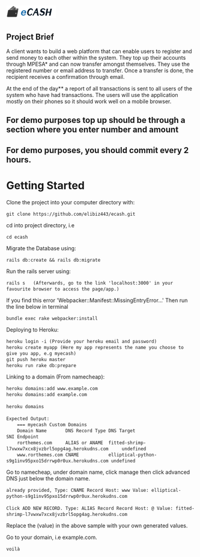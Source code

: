 # ![eCASH logo](app/assets/images/logo.png)

## Project Brief

A client wants to build a web platform that can enable users to register and send money to each other within the system. They top up their accounts through MPESA* and can now transfer amongst themselves. They use the registered number or email address to transfer. Once a transfer is done, the recipient receives a confirmation through email. 

At the end of the day** a report of all transactions is sent to all users of the system who have had transactions. The users will use the application mostly on their phones so it should work well on a mobile browser.

## For demo purposes top up should be through a section where you enter number and amount

## For demo purposes, you should commit every 2 hours.

# Getting Started

Clone the project into your computer directory with:

	git clone https://github.com/elibiz443/ecash.git

cd into project directory, i.e

	cd ecash

Migrate the Database using:

	rails db:create && rails db:migrate

Run the rails server using:

	rails s   (Afterwards, go to the link 'localhost:3000' in your favourite browser to access the page/app.)

If you find this error 'Webpacker::Manifest::MissingEntryError...' Then run the line below in terminal

	bundle exec rake webpacker:install

Deploying to Heroku:

	heroku login -i (Provide your heroku email and password)
	heroku create myapp (Here my app represents the name you choose to give you app, e.g myecash)
	git push heroku master
	heroku run rake db:prepare

Linking to a domain (From namecheap):

	heroku domains:add www.example.com
	heroku domains:add example.com

	heroku domains

	Expected Output:
		=== myecash Custom Domains
		Domain Name       DNS Record Type DNS Target                                               SNI Endpoint 
		rorthemes.com     ALIAS or ANAME  fitted-shrimp-l7vwxw7xcx8jvzbrl5opg4ag.herokudns.com     undefined    
		www.rorthemes.com CNAME           elliptical-python-s9g1inv95pxo15drrwp0r0ux.herokudns.com undefined

Go to namecheap, under domain name, click manage then click advanced DNS just below the domain name.

	already provided, Type: CNAME Record Host: www Value: elliptical-python-s9g1inv95pxo15drrwp0r0ux.herokudns.com

	Click ADD NEW RECORD. Type: ALIAS Record Record Host: @ Value: fitted-shrimp-l7vwxw7xcx8jvzbrl5opg4ag.herokudns.com

Replace the (value) in the above sample with your own generated values.

Go to your domain, i.e example.com.

	voilà 
